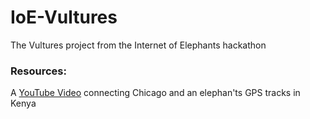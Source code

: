 # IoE-Vultures
The Vultures project from the Internet of Elephants hackathon

### Resources:
A [YouTube Video](https://www.youtube.com/watch?v=vMPivmqBYB4&feature=youtu.be) connecting Chicago and an elephan'ts GPS tracks in Kenya
